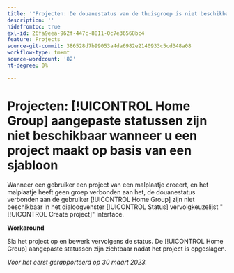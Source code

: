 ```yaml
---
title: '"Projecten: De douanestatus van de thuisgroep is niet beschikbaar wanneer u een project maakt op basis van een sjabloon.'
description: ''
hidefromtoc: true
exl-id: 26fa9eea-962f-447c-8811-0c7e36568bc4
feature: Projects
source-git-commit: 386528d7b99053a4da6982e2140933c5cd348a08
workflow-type: tm+mt
source-wordcount: '82'
ht-degree: 0%

---
```


# Projecten: [!UICONTROL Home Group] aangepaste statussen zijn niet beschikbaar wanneer u een project maakt op basis van een sjabloon

Wanneer een gebruiker een project van een malplaatje creeert, en het malplaatje heeft geen groep verbonden aan het, de douanestatus verbonden aan de gebruiker [!UICONTROL Home Group] zijn niet beschikbaar in het dialoogvenster [!UICONTROL Status] vervolgkeuzelijst &quot;[!UICONTROL Create project]&quot; interface.

**Workaround**

Sla het project op en bewerk vervolgens de status. De [!UICONTROL Home Group] aangepaste statussen zijn zichtbaar nadat het project is opgeslagen.

_Voor het eerst gerapporteerd op 30 maart 2023._
